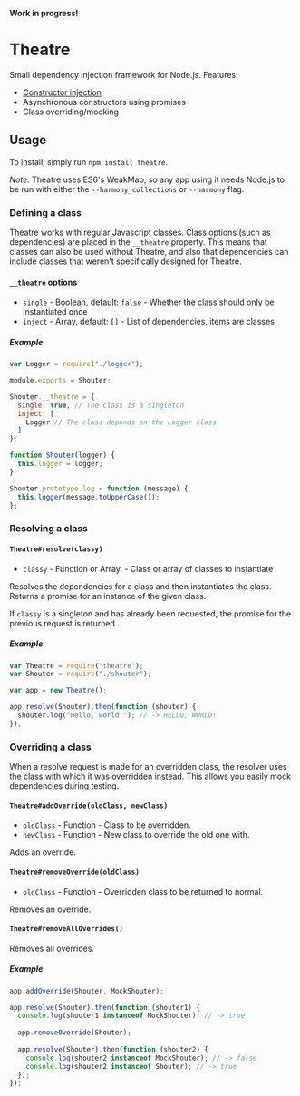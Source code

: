__Work in progress!__

Theatre
=======

Small dependency injection framework for Node.js. Features:
  * [Constructor injection](http://en.wikipedia.org/wiki/Dependency_injection#Constructor_injection)
  * Asynchronous constructors using promises
  * Class overriding/mocking


## Usage
To install, simply run `npm install theatre`.

_Note:_ Theatre uses ES6's WeakMap, so any app using it needs Node.js to be run with either the `--harmony_collections` or `--harmony` flag.


### Defining a class
Theatre works with regular Javascript classes. Class options (such as dependencies) are placed in the `__theatre` property. This means that classes can also be used without Theatre, and also that dependencies can include classes that weren't specifically designed for Theatre.

#### `__theatre` options
  * `single` - Boolean, default: `false` - Whether the class should only be instantiated once
  * `inject` - Array, default: `[]` - List of dependencies, items are classes

##### Example
```javascript
var Logger = require("./logger");

module.exports = Shouter;

Shouter.__theatre = {
  single: true, // The class is a singleton
  inject: [
    Logger // The class depends on the Logger class
  ]
};

function Shouter(logger) {
  this.logger = logger;
}

Shouter.prototype.log = function (message) {
  this.logger(message.toUpperCase());
};
```


### Resolving a class
#### `Theatre#resolve(classy)`
  * `classy` - Function or Array.<Function> - Class or array of classes to instantiate
  
Resolves the dependencies for a class and then instantiates the class. Returns a promise for an instance of the given class. 

If `classy` is a singleton and has already been requested, the promise for the previous request is returned.<br>

##### Example
```javascript
var Theatre = require("theatre");
var Shouter = require("./shouter");

var app = new Theatre();

app.resolve(Shouter).then(function (shouter) {
  shouter.log("Hello, world!"); // -> HELLO, WORLD!
});
```


### Overriding a class
When a resolve request is made for an overridden class, the resolver uses the class with which it was overridden instead. This allows you easily mock dependencies during testing.

#### `Theatre#addOverride(oldClass, newClass)`
  * `oldClass` - Function - Class to be overridden.
  * `newClass` - Function - New class to override the old one with.

Adds an override.

#### `Theatre#removeOverride(oldClass)`
  * `oldClass` - Function - Overridden class to be returned to normal.

Removes an override.

#### `Theatre#removeAllOverrides()`
Removes all overrides.

##### Example
```javascript
app.addOverride(Shouter, MockShouter);

app.resolve(Shouter).then(function (shouter1) {
  console.log(shouter1 instanceof MockShouter); // -> true
  
  app.removeOverride(Shouter);
  
  app.resolve(Shouter).then(function (shouter2) {
    console.log(shouter2 instanceof MockShouter); // -> false
    console.log(shouter2 instanceof Shouter); // -> true
  });
});
```
